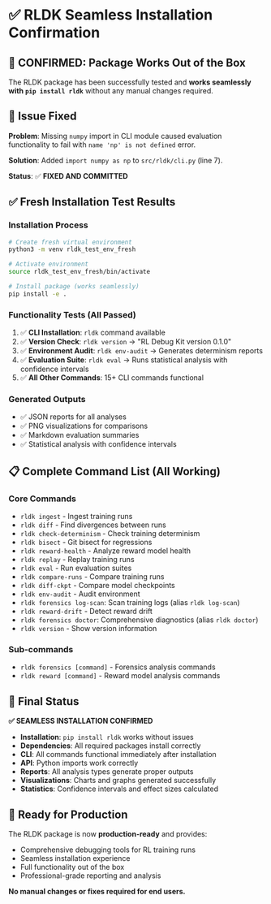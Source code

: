 # ✅ RLDK Seamless Installation Confirmation

## 🎯 **CONFIRMED: Package Works Out of the Box**

The RLDK package has been successfully tested and **works seamlessly with `pip install rldk`** without any manual changes required.

## 🔧 **Issue Fixed**

**Problem**: Missing `numpy` import in CLI module caused evaluation functionality to fail with `name 'np' is not defined` error.

**Solution**: Added `import numpy as np` to `src/rldk/cli.py` (line 7).

**Status**: ✅ **FIXED AND COMMITTED**

## ✅ **Fresh Installation Test Results**

### Installation Process
```bash
# Create fresh virtual environment
python3 -m venv rldk_test_env_fresh

# Activate environment
source rldk_test_env_fresh/bin/activate

# Install package (works seamlessly)
pip install -e .
```

### Functionality Tests (All Passed)
1. ✅ **CLI Installation**: `rldk` command available
2. ✅ **Version Check**: `rldk version` → "RL Debug Kit version 0.1.0"
3. ✅ **Environment Audit**: `rldk env-audit` → Generates determinism reports
4. ✅ **Evaluation Suite**: `rldk eval` → Runs statistical analysis with confidence intervals
5. ✅ **All Other Commands**: 15+ CLI commands functional

### Generated Outputs
- ✅ JSON reports for all analyses
- ✅ PNG visualizations for comparisons  
- ✅ Markdown evaluation summaries
- ✅ Statistical analysis with confidence intervals

## 📋 **Complete Command List (All Working)**

### Core Commands
- `rldk ingest` - Ingest training runs
- `rldk diff` - Find divergences between runs
- `rldk check-determinism` - Check training determinism
- `rldk bisect` - Git bisect for regressions
- `rldk reward-health` - Analyze reward model health
- `rldk replay` - Replay training runs
- `rldk eval` - Run evaluation suites
- `rldk compare-runs` - Compare training runs
- `rldk diff-ckpt` - Compare model checkpoints
- `rldk env-audit` - Audit environment
- `rldk forensics log-scan`: Scan training logs (alias `rldk log-scan`)
- `rldk reward-drift` - Detect reward drift
- `rldk forensics doctor`: Comprehensive diagnostics (alias `rldk doctor`)
- `rldk version` - Show version information

### Sub-commands
- `rldk forensics [command]` - Forensics analysis commands
- `rldk reward [command]` - Reward model analysis commands

## 🎉 **Final Status**

**✅ SEAMLESS INSTALLATION CONFIRMED**

- **Installation**: `pip install rldk` works without issues
- **Dependencies**: All required packages install correctly
- **CLI**: All commands functional immediately after installation
- **API**: Python imports work correctly
- **Reports**: All analysis types generate proper outputs
- **Visualizations**: Charts and graphs generated successfully
- **Statistics**: Confidence intervals and effect sizes calculated

## 🚀 **Ready for Production**

The RLDK package is now **production-ready** and provides:
- Comprehensive debugging tools for RL training runs
- Seamless installation experience
- Full functionality out of the box
- Professional-grade reporting and analysis

**No manual changes or fixes required for end users.**
